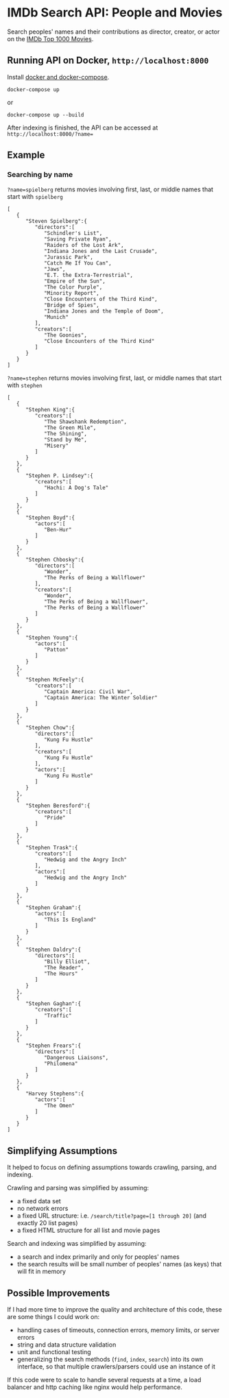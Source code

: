 # IMDb Search API: People and Movies
Search peoples' names and their contributions as director, creator, or actor on the [IMDb Top 1000 Movies](http://imdb.com/search/title?groups=top_1000).

## Running API on Docker, `http://localhost:8000`
Install [docker and docker-compose](https://docs.docker.com/compose/install/).
```
docker-compose up
```
or
```
docker-compose up --build
```
After indexing is finished, the API can be accessed at `http://localhost:8000/?name=`

## Example
### Searching by name
`?name=spielberg` returns movies involving first, last, or middle names that start with `spielberg`
```
[  
   {  
      "Steven Spielberg":{  
         "directors":[  
            "Schindler's List",
            "Saving Private Ryan",
            "Raiders of the Lost Ark",
            "Indiana Jones and the Last Crusade",
            "Jurassic Park",
            "Catch Me If You Can",
            "Jaws",
            "E.T. the Extra-Terrestrial",
            "Empire of the Sun",
            "The Color Purple",
            "Minority Report",
            "Close Encounters of the Third Kind",
            "Bridge of Spies",
            "Indiana Jones and the Temple of Doom",
            "Munich"
         ],
         "creators":[  
            "The Goonies",
            "Close Encounters of the Third Kind"
         ]
      }
   }
]
```
`?name=stephen` returns movies involving first, last, or middle names that start with `stephen`
```
[  
   {  
      "Stephen King":{  
         "creators":[  
            "The Shawshank Redemption",
            "The Green Mile",
            "The Shining",
            "Stand by Me",
            "Misery"
         ]
      }
   },
   {  
      "Stephen P. Lindsey":{  
         "creators":[  
            "Hachi: A Dog's Tale"
         ]
      }
   },
   {  
      "Stephen Boyd":{  
         "actors":[  
            "Ben-Hur"
         ]
      }
   },
   {  
      "Stephen Chbosky":{  
         "directors":[  
            "Wonder",
            "The Perks of Being a Wallflower"
         ],
         "creators":[  
            "Wonder",
            "The Perks of Being a Wallflower",
            "The Perks of Being a Wallflower"
         ]
      }
   },
   {  
      "Stephen Young":{  
         "actors":[  
            "Patton"
         ]
      }
   },
   {  
      "Stephen McFeely":{  
         "creators":[  
            "Captain America: Civil War",
            "Captain America: The Winter Soldier"
         ]
      }
   },
   {  
      "Stephen Chow":{  
         "directors":[  
            "Kung Fu Hustle"
         ],
         "creators":[  
            "Kung Fu Hustle"
         ],
         "actors":[  
            "Kung Fu Hustle"
         ]
      }
   },
   {  
      "Stephen Beresford":{  
         "creators":[  
            "Pride"
         ]
      }
   },
   {  
      "Stephen Trask":{  
         "creators":[  
            "Hedwig and the Angry Inch"
         ],
         "actors":[  
            "Hedwig and the Angry Inch"
         ]
      }
   },
   {  
      "Stephen Graham":{  
         "actors":[  
            "This Is England"
         ]
      }
   },
   {  
      "Stephen Daldry":{  
         "directors":[  
            "Billy Elliot",
            "The Reader",
            "The Hours"
         ]
      }
   },
   {  
      "Stephen Gaghan":{  
         "creators":[  
            "Traffic"
         ]
      }
   },
   {  
      "Stephen Frears":{  
         "directors":[  
            "Dangerous Liaisons",
            "Philomena"
         ]
      }
   },
   {  
      "Harvey Stephens":{  
         "actors":[  
            "The Omen"
         ]
      }
   }
]
```

## Simplifying Assumptions
It helped to focus on defining assumptions towards crawling, parsing, and indexing.

Crawling and parsing was simplified by assuming:
- a fixed data set
- no network errors
- a fixed URL structure: i.e. `/search/title?page=[1 through 20]` (and exactly 20 list pages)
- a fixed HTML structure for all list and movie pages

Search and indexing was simplified by assuming:
- a search and index primarily and only for peoples' names
- the search results will be small number of peoples' names (as keys) that will fit in memory

## Possible Improvements
If I had more time to improve the quality and architecture of this code, these are some things I could work on:
- handling cases of timeouts, connection errors, memory limits, or server errors
- string and data structure validation
- unit and functional testing
- generalizing the search methods (`find`, `index`, `search`) into its own interface, so that multiple crawlers/parsers could use an instance of it

If this code were to scale to handle several requests at a time, a load balancer and http caching like nginx would help performance.
